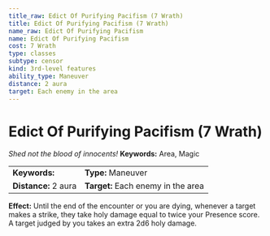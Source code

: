 ```yaml
---
title_raw: Edict Of Purifying Pacifism (7 Wrath)
title: Edict Of Purifying Pacifism (7 Wrath)
name_raw: Edict Of Purifying Pacifism
name: Edict Of Purifying Pacifism
cost: 7 Wrath
type: classes
subtype: censor
kind: 3rd-level features
ability_type: Maneuver
distance: 2 aura
target: Each enemy in the area
---
```


# Edict Of Purifying Pacifism (7 Wrath)

*Shed not the blood of innocents!* **Keywords:** Area, Magic

|                      |                                    |
| :------------------- | :--------------------------------- |
| **Keywords:**        | **Type:** Maneuver                 |
| **Distance:** 2 aura | **Target:** Each enemy in the area |

**Effect:** Until the end of the encounter or you are dying, whenever a target makes a strike, they take holy damage equal to twice your Presence score. A target judged by you takes an extra 2d6 holy damage.
